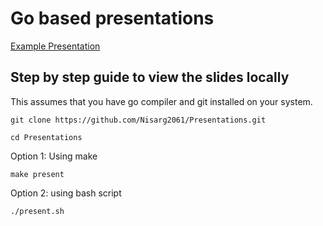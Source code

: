 # Go based presentations 
[Example Presentation](https://talks.godoc.org/github.com/Nisarg2061/Presentations/example.slide)

## Step by step guide to view the slides locally

This assumes that you have go compiler and git installed on your system.

```
git clone https://github.com/Nisarg2061/Presentations.git
```
```
cd Presentations
```
Option 1: Using make
```
make present
```
Option 2: using bash script
```
./present.sh
```

